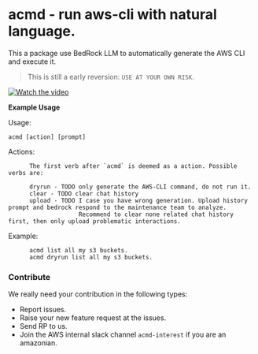 # acmd - run aws-cli with natural language.

This a package use BedRock LLM to automatically generate the AWS CLI and execute it.

> This is still a early reversion: `USE AT YOUR OWN RISK`.


[![Watch the video](https://youtu.be/c1xR3Anheqs)](https://youtu.be/c1xR3Anheqs)

**Example Usage**

Usage:  
    
`acmd [action] [prompt]` 


Actions:

          The first verb after `acmd` is deemed as a action. Possible verbs are:

          dryrun - TODO only generate the AWS-CLI command, do not run it.
          clear - TODO clear chat history
          upload - TODO I case you have wrong generation. Upload history prompt and bedrock respond to the maintenance team to analyze. 
                        Recommend to clear none related chat history first, then only upload problematic interactions.
Example:

          acmd list all my s3 buckets. 
          acmd dryrun list all my s3 buckets.

### Contribute

We really need your contribution in the following types:

* Report issues.
* Raise your new feature request at the issues.
* Send RP to us.
* Join the AWS internal slack channel `acmd-interest` if you are an amazonian.
